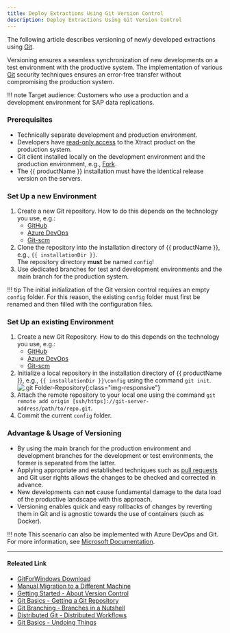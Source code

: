 ```yaml
---
title: Deploy Extractions Using Git Version Control
description: Deploy Extractions Using Git Version Control
---
```


The following article describes versioning of newly developed extractions using [Git](https://gitforwindows.org/).

Versioning ensures a seamless synchronization of new developments on a test environment with the productive system.
The implementation of various [Git](https://gitforwindows.org/) security techniques ensures an error-free transfer without compromising the production system.

!!! note
    Target audience: Customers who use a production and a development environment for SAP data replications.


### Prerequisites

- Technically separate development and production environment.
- Developers have [read-only access](https://help.theobald-software.com/en/xtract-universal/security/access-management) to the Xtract product on the production system.
- Git client installed locally on the development environment and the production environment, e.g., [Fork](https://fork.dev).
- The {{ productName }} installation must have the identical release version on the servers.

### Set Up a new Environment

1. Create a new Git repository. How to do this depends on the technology you use, e.g.:
	- [GitHub](https://docs.github.com/en/get-started/quickstart/create-a-repo)
	- [Azure DevOps](https://docs.microsoft.com/en-us/azure/devops/repos/git/create-new-repo?view=azure-devops)
	- [Git-scm](https://git-scm.com/book/en/v2/Git-on-the-Server-Setting-Up-the-Server)
2. Clone the repository into the installation directory of {{ productName }}, e.g., `{{ installationDir }}`.<br>
The repository directory **must** be named `config`!
3. Use dedicated branches for test and development environments and the main branch for the production system.
  
!!! tip
    The initial initialization of the Git version control requires an empty `config` folder. 
	For this reason, the existing `config` folder must first be renamed and then filled with the configuration files.

### Set Up an existing Environment

1. Create a new Git Repository. How to do this depends on the technology you use, e.g.:
	- [GitHub](https://docs.github.com/en/get-started/quickstart/create-a-repo)
	- [Azure DevOps](https://docs.microsoft.com/en-us/azure/devops/repos/git/create-new-repo?view=azure-devops)
	- [Git-scm](https://git-scm.com/book/en/v2/Git-on-the-Server-Setting-Up-the-Server)
2. Initialize a local repository in the installation directory of {{ productName }}, e.g., `{{ installationDir }}\config` using the command `git init`.<br>
![.git Folder-Repository](../assets/images/xu/articles/git_Folder.png){:class="img-responsive"}
3. Attach the remote repository to your local one using the command `git remote add origin [ssh/https]://git-server-address/path/to/repo.git`.
4. Commit the current `config` folder.

### Advantage & Usage of Versioning

- By using the main branch for the production environment and development branches for the development or test environments, the former is separated from the latter.
- Applying appropriate and established techniques such as [pull requests](https://www.git-scm.com/docs/git-request-pull) and Git user rights allows the changes to be checked and corrected in advance.
- New developments can **not** cause fundamental damage to the data load of the productive landscape with this approach.
- Versioning enables quick and easy rollbacks of changes by reverting them in Git and is agnostic towards the use of containers (such as Docker).

!!! note
    This scenario can also be implemented with Azure DevOps and Git. For more information, see [Microsoft Documentation](https://docs.microsoft.com/en-us/azure/devops/repos/?view=azure-devops).

****

#### Releated Link

- [GitForWindows Download](https://gitforwindows.org/)
- [Manual Migration to a Different Machine](https://help.theobald-software.com/en/xtract-universal/introduction/backup-and-migration#migration-to-a-different-machine)
- [Getting Started - About Version Control](https://git-scm.com/book/en/v2/Getting-Started-About-Version-Control)
- [Git Basics - Getting a Git Repository](https://git-scm.com/book/en/v2/Git-Basics-Getting-a-Git-Repository)
- [Git Branching - Branches in a Nutshell](https://git-scm.com/book/en/v2/Git-Branching-Branches-in-a-Nutshell)
- [Distributed Git - Distributed Workflows](https://git-scm.com/book/en/v2/Distributed-Git-Distributed-Workflows)
- [Git Basics - Undoing Things](https://git-scm.com/book/en/v2/Git-Basics-Undoing-Things)


